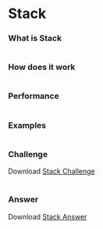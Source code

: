 <!--
What is the purpose of the data structure?

What is the performance of the data structure (you will need to talk about big O notation)?

What kind of problems can be solved using the data structure?

How would the data structure be used in Python (in some cases you will need to discuss recursion)?

What kind of errors are common when using the data structure? -->

# Stack

### What is Stack

#
### How does it work

#
### Performance

#
### Examples

#
### Challenge
Download [Stack Challenge](stack_challenage.py)
#
### Answer
Download [Stack Answer](stack_answer.py)
